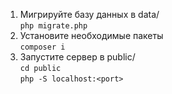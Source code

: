 1. Мигрируйте базу данных в data/ <br> ``php migrate.php``
2. Установите необходимые пакеты <br> `composer i`
2. Запустите сервер в public/ <br> ``cd public`` <br> ``php -S localhost:<port>``
